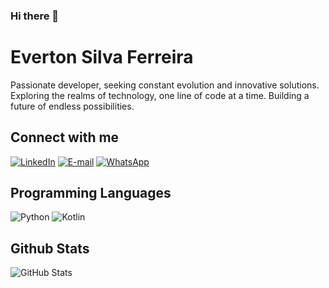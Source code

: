 ### Hi there 👋

# Everton Silva Ferreira
Passionate developer, seeking constant evolution and innovative solutions. Exploring the realms of technology, one line of code at a time. Building a future of endless possibilities.

## Connect with me
[![LinkedIn](https://img.shields.io/badge/LinkedIn-0077B5?style=for-the-badge&logo=linkedin&logoColor=white)](https://www.linkedin.com/in/everton-silva-ferreira-80bb67227/)
[![E-mail](https://img.shields.io/badge/-Email-000?style=for-the-badge&logo=microsoft-outlook&logoColor=007BFF)](mailto:evertonfaiv@gmail.com)
[![WhatsApp](https://img.shields.io/badge/WhatsApp-25D366?style=for-the-badge&logo=whatsapp&logoColor=white)](https://wa.me/+5537998361331)


## Programming Languages
![Python](https://img.shields.io/badge/python-3670A0?style=for-the-badge&logo=python&logoColor=ffdd54)
![Kotlin](https://img.shields.io/badge/Kotlin-0095D5?&style=for-the-badge&logo=kotlin&logoColor=white)


## Github Stats
![GitHub Stats](https://github-readme-stats.vercel.app/api?username=Everton&theme=transparent&bg_color=#FFB6C1border_color=#FFB6C1&show_icons=true&icon_color=30A3DC&title_color=#FFB6C1&text_color=FFF)



